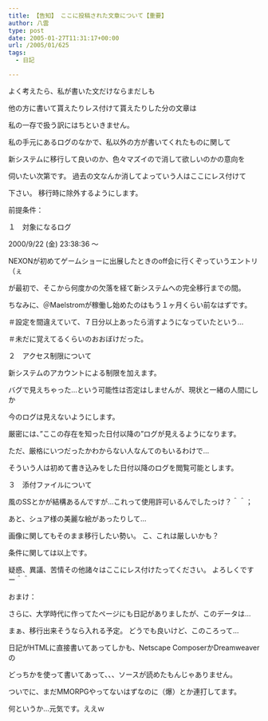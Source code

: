 ```yaml
---
title: 【告知】 ここに投稿された文章について【重要】
author: 八雲
type: post
date: 2005-01-27T11:31:17+00:00
url: /2005/01/625
tags:
  - 日記

---
```

よく考えたら、私が書いた文だけならまだしも
  
他の方に書いて貰えたりレス付けて貰えたりした分の文章は
  
私の一存で扱う訳にはちといきません。
  
私の手元にあるログのなかで、私以外の方が書いてくれたものに関して
  
新システムに移行して良いのか、色々マズイので消して欲しいのかの意向を
  
伺いたい次第です。 過去の文なんか消してよっていう人はここにレス付けて
  
下さい。 移行時に除外するようにします。

前提条件：
  
１　対象になるログ
  
2000/9/22 (金) 23:38:36 ～
  
NEXONが初めてゲームショーに出展したときのoff会に行くぞっていうエントリ（ぇ
  
が最初で、そこから何度かの欠落を経て新システムへの完全移行までの間。
  
ちなみに、＠Maelstromが稼働し始めたのはもう１ヶ月くらい前なはずです。
  
＃設定を間違えていて、７日分以上あったら消すようになっていたという…
  
＃未だに覚えてるくらいのおおぼけだった。

２　アクセス制限について
  
新システムのアカウントによる制限を加えます。
  
バグで見えちゃった…という可能性は否定はしませんが、現状と一緒の人間にしか
  
今のログは見えないようにします。
  
厳密には、”ここの存在を知った日付以降の”ログが見えるようになります。
   
ただ、厳格にいつだったかわからない人なんてのもいるわけで…
  
そういう人は初めて書き込みをした日付以降のログを閲覧可能とします。

３　添付ファイルについて
  
風のSSとかが結構あるんですが…これって使用許可いるんでしたっけ？＾＾；
  
あと、シュア様の美麗な絵があったりして…
  
画像に関してもそのまま移行したい勢い。 こ、これは厳しいかも？

条件に関しては以上です。
  
疑惑、異議、苦情その他諸々はここにレス付けたってください。 よろしくですー＾＾

おまけ：
  
さらに、大学時代に作ってたページにも日記がありましたが、このデータは…
  
まぁ、移行出来そうなら入れる予定。 どうでも良いけど、このころって…
  
日記がHTMLに直接書いてあってしかも、Netscape ComposerかDreamweaverの
  
どっちかを使って書いてあって、、、ソースが読めたもんじゃありません。
  
ついでに、まだMMORPGやってないはずなのに（爆）とか連打してます。
  
何というか…元気です。ええｗ
